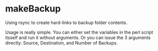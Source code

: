 makeBackup
==========

Using rsync to create hard-links to backup folder contents.

Usage is really simple. You can either set the variables in the perl script itsself and run it without arguments. Or you can issue the 3 arguments directly: Source, Destination, and Number of Backups.
